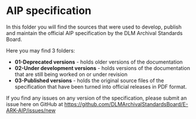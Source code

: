 # AIP specification

In this folder you will find the sources that were used to develop, publish and maintain the official AIP specification by the DLM Archival Standards Board.

Here you may find 3 folders:

- **01-Deprecated versions** - holds older versions of the documentation
- **02-Under development versions** - holds versions of the documentation that are still being worked on or under revision
- **03-Published versions** - holds the original source files of the specification that have been turned into official releases in PDF format.

If you find any issues on any version of the specification, please submit an issue here on GitHub at https://github.com/DLMArchivalStandardsBoard/E-ARK-AIP/issues/new
